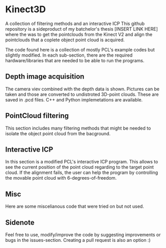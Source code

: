 # Kinect3D
A collection of filtering methods and an interactive ICP
This github repository is a sideproduct of my batchelor's thesis [INSERT LINK  HERE] where the was to get the pointclouds from the Kinect V2 and align the pointclouds that a coplete object point cloud is acquired.

The code found here is a collection of mostly PCL's example codes but slightly modified.
In each sub-section, there are the required hardware/libraries that are needed to be able to run the programs.

## Depth image acquisition
The camera viev combined with the depth data is shown. Pictures can be taken and those are converted to undistroted 3D-point clouds. These are saved in .pcd files.
C++ and Python implemetations are available.

## PointCloud filtering
This section includes many filtering methods that might be needed to isolate the object point cloud from the bacground.

## Interactive ICP
In this section is a modified PCL's interactive ICP program.
This allows to see the current position of the point cloud regarding to the target point cloud.
If the alignment fails, the user can help the program by controlling the movable point cloud with 6-degrees-of-freedom.

## Misc
Here are some miscelianous code that were tried on but not used. 

## Sidenote
Feel free to use, modify/improve the code by suggesting improvements or bugs in the issues-section. Creating a pull request is also an option :)
